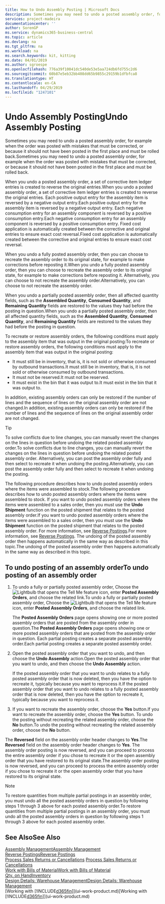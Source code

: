 ```yaml
---
title: How to Undo Assembly Posting | Microsoft Docs
description: Sometimes you may need to undo a posted assembly order, for example when the order was posted with mistakes that must be corrected, or because it should not have been posted in the first place and must be rolled back.
services: project-madeira
documentationcenter: ''
author: SorenGP
ms.service: dynamics365-business-central
ms.topic: article
ms.devlang: na
ms.tgt_pltfrm: na
ms.workload: na
ms.search.keywords: kit, kitting
ms.date: 04/01/2019
ms.author: sgroespe
ms.openlocfilehash: 776a39f10041dc540de53e5aa724db6fd755c2d6
ms.sourcegitcommit: 60b87e5eb32bb408dd65b9855c29159b1dfbfca8
ms.translationtype: HT
ms.contentlocale: en-CA
ms.lasthandoff: 04/29/2019
ms.locfileid: "1247101"
---
```

# <a name="undo-assembly-posting"></a><span data-ttu-id="c360d-103">Undo Assembly Posting</span><span class="sxs-lookup"><span data-stu-id="c360d-103">Undo Assembly Posting</span></span>
<span data-ttu-id="c360d-104">Sometimes you may need to undo a posted assembly order, for example when the order was posted with mistakes that must be corrected, or because it should not have been posted in the first place and must be rolled back.</span><span class="sxs-lookup"><span data-stu-id="c360d-104">Sometimes you may need to undo a posted assembly order, for example when the order was posted with mistakes that must be corrected, or because it should not have been posted in the first place and must be rolled back.</span></span>

<span data-ttu-id="c360d-105">When you undo a posted assembly order, a set of corrective item ledger entries is created to reverse the original entries.</span><span class="sxs-lookup"><span data-stu-id="c360d-105">When you undo a posted assembly order, a set of corrective item ledger entries is created to reverse the original entries.</span></span> <span data-ttu-id="c360d-106">Each positive output entry for the assembly item is reversed by a negative output entry.</span><span class="sxs-lookup"><span data-stu-id="c360d-106">Each positive output entry for the assembly item is reversed by a negative output entry.</span></span> <span data-ttu-id="c360d-107">Each negative consumption entry for an assembly component is reversed by a positive consumption entry.</span><span class="sxs-lookup"><span data-stu-id="c360d-107">Each negative consumption entry for an assembly component is reversed by a positive consumption entry.</span></span> <span data-ttu-id="c360d-108">Fixed cost application is automatically created between the corrective and original entries to ensure exact cost reversal.</span><span class="sxs-lookup"><span data-stu-id="c360d-108">Fixed cost application is automatically created between the corrective and original entries to ensure exact cost reversal.</span></span>  

<span data-ttu-id="c360d-109">When you undo a fully posted assembly order, then you can choose to recreate the assembly order to its original state, for example to make corrections before reposting it.</span><span class="sxs-lookup"><span data-stu-id="c360d-109">When you undo a fully posted assembly order, then you can choose to recreate the assembly order to its original state, for example to make corrections before reposting it.</span></span> <span data-ttu-id="c360d-110">Alternatively, you can choose to not recreate the assembly order.</span><span class="sxs-lookup"><span data-stu-id="c360d-110">Alternatively, you can choose to not recreate the assembly order.</span></span>  

<span data-ttu-id="c360d-111">When you undo a partially posted assembly order, then all affected quantity fields, such as the **Assembled Quantity**, **Consumed Quantity**, and **Remaining Quantity** fields are restored to the values they had before the posting in question.</span><span class="sxs-lookup"><span data-stu-id="c360d-111">When you undo a partially posted assembly order, then all affected quantity fields, such as the **Assembled Quantity**, **Consumed Quantity**, and **Remaining Quantity** fields are restored to the values they had before the posting in question.</span></span>  

<span data-ttu-id="c360d-112">To recreate or restore assembly orders, the following conditions must apply to the assembly item that was output in the original posting:</span><span class="sxs-lookup"><span data-stu-id="c360d-112">To recreate or restore assembly orders, the following conditions must apply to the assembly item that was output in the original posting:</span></span>  

-   <span data-ttu-id="c360d-113">It must still be in inventory, that is, it is not sold or otherwise consumed by outbound transactions.</span><span class="sxs-lookup"><span data-stu-id="c360d-113">It must still be in inventory, that is, it is not sold or otherwise consumed by outbound transactions.</span></span>  
-   <span data-ttu-id="c360d-114">It must not be reserved.</span><span class="sxs-lookup"><span data-stu-id="c360d-114">It must not be reserved.</span></span>  
-   <span data-ttu-id="c360d-115">It must exist in the bin that it was output to.</span><span class="sxs-lookup"><span data-stu-id="c360d-115">It must exist in the bin that it was output to.</span></span>  

<span data-ttu-id="c360d-116">In addition, existing assembly orders can only be restored if the number of lines and the sequence of lines on the original assembly order are not changed.</span><span class="sxs-lookup"><span data-stu-id="c360d-116">In addition, existing assembly orders can only be restored if the number of lines and the sequence of lines on the original assembly order are not changed.</span></span>  

> [!TIP]  
>  <span data-ttu-id="c360d-117">To solve conflicts due to line changes, you can manually revert the changes on the lines in question before undoing the related posted assembly order.</span><span class="sxs-lookup"><span data-stu-id="c360d-117">To solve conflicts due to line changes, you can manually revert the changes on the lines in question before undoing the related posted assembly order.</span></span> <span data-ttu-id="c360d-118">Alternatively, you can post the assembly order fully and then select to recreate it when undoing the posting.</span><span class="sxs-lookup"><span data-stu-id="c360d-118">Alternatively, you can post the assembly order fully and then select to recreate it when undoing the posting.</span></span>  

<span data-ttu-id="c360d-119">The following procedure describes how to undo posted assembly orders where the items were assembled to stock.</span><span class="sxs-lookup"><span data-stu-id="c360d-119">The following procedure describes how to undo posted assembly orders where the items were assembled to stock.</span></span> <span data-ttu-id="c360d-120">If you want to undo posted assembly orders where the items were assembled to a sales order, then you must use the **Undo Shipment** function on the posted shipment that relates to the posted assembly order.</span><span class="sxs-lookup"><span data-stu-id="c360d-120">If you want to undo posted assembly orders where the items were assembled to a sales order, then you must use the **Undo Shipment** function on the posted shipment that relates to the posted assembly order.</span></span> <span data-ttu-id="c360d-121">For more information, see [Reverse Postings](finance-how-reverse-journal-posting.md).</span><span class="sxs-lookup"><span data-stu-id="c360d-121">For more information, see [Reverse Postings](finance-how-reverse-journal-posting.md).</span></span> <span data-ttu-id="c360d-122">The undoing of the posted assembly order then happens automatically in the same way as described in this topic.</span><span class="sxs-lookup"><span data-stu-id="c360d-122">The undoing of the posted assembly order then happens automatically in the same way as described in this topic.</span></span>  

## <a name="to-undo-posting-of-an-assembly-order"></a><span data-ttu-id="c360d-123">To undo posting of an assembly order</span><span class="sxs-lookup"><span data-stu-id="c360d-123">To undo posting of an assembly order</span></span>  
1.  <span data-ttu-id="c360d-124">To undo a fully or partially posted assembly order, Choose the ![Lightbulb that opens the Tell Me feature](media/ui-search/search_small.png "Tell me what you want to do") icon, enter **Posted Assembly Orders**, and choose the related link.</span><span class="sxs-lookup"><span data-stu-id="c360d-124">To undo a fully or partially posted assembly order, Choose the ![Lightbulb that opens the Tell Me feature](media/ui-search/search_small.png "Tell me what you want to do") icon, enter **Posted Assembly Orders**, and choose the related link.</span></span>  

    <span data-ttu-id="c360d-125">The **Posted Assembly Orders** page opens showing one or more posted assembly orders that are posted from the assembly order in question.</span><span class="sxs-lookup"><span data-stu-id="c360d-125">The **Posted Assembly Orders** page opens showing one or more posted assembly orders that are posted from the assembly order in question.</span></span> <span data-ttu-id="c360d-126">Each partial posting creates a separate posted assembly order.</span><span class="sxs-lookup"><span data-stu-id="c360d-126">Each partial posting creates a separate posted assembly order.</span></span>  
2.  <span data-ttu-id="c360d-127">Open the posted assembly order that you want to undo, and then choose the **Undo Assembly** action.</span><span class="sxs-lookup"><span data-stu-id="c360d-127">Open the posted assembly order that you want to undo, and then choose the **Undo Assembly** action.</span></span>  

    <span data-ttu-id="c360d-128">If the posted assembly order that you want to undo relates to a fully posted assembly order that is now deleted, then you have the option to recreate it, typically because you want to reprocess it.</span><span class="sxs-lookup"><span data-stu-id="c360d-128">If the posted assembly order that you want to undo relates to a fully posted assembly order that is now deleted, then you have the option to recreate it, typically because you want to reprocess it.</span></span>  
3.  <span data-ttu-id="c360d-129">If you want to recreate the assembly order, choose the **Yes** button.</span><span class="sxs-lookup"><span data-stu-id="c360d-129">If you want to recreate the assembly order, choose the **Yes** button.</span></span> <span data-ttu-id="c360d-130">To undo the posting without recreating the related assembly order, choose the **No** button.</span><span class="sxs-lookup"><span data-stu-id="c360d-130">To undo the posting without recreating the related assembly order, choose the **No** button.</span></span>  

<span data-ttu-id="c360d-131">The **Reversed** field on the assembly order header changes to **Yes**.</span><span class="sxs-lookup"><span data-stu-id="c360d-131">The **Reversed** field on the assembly order header changes to **Yes**.</span></span> <span data-ttu-id="c360d-132">The assembly order posting is now reversed, and you can proceed to process the entire assembly order if you chose to recreate it or the open assembly order that you have restored to its original state.</span><span class="sxs-lookup"><span data-stu-id="c360d-132">The assembly order posting is now reversed, and you can proceed to process the entire assembly order if you chose to recreate it or the open assembly order that you have restored to its original state.</span></span>  

> [!NOTE]  
>  <span data-ttu-id="c360d-133">To restore quantities from multiple partial postings in an assembly order, you must undo all the posted assembly orders in question by following steps 1 through 3 above for each posted assembly order.</span><span class="sxs-lookup"><span data-stu-id="c360d-133">To restore quantities from multiple partial postings in an assembly order, you must undo all the posted assembly orders in question by following steps 1 through 3 above for each posted assembly order.</span></span>  

## <a name="see-also"></a><span data-ttu-id="c360d-134">See Also</span><span class="sxs-lookup"><span data-stu-id="c360d-134">See Also</span></span>  
[<span data-ttu-id="c360d-135">Assembly Management</span><span class="sxs-lookup"><span data-stu-id="c360d-135">Assembly Management</span></span>](assembly-assemble-items.md)  
[<span data-ttu-id="c360d-136">Reverse Postings</span><span class="sxs-lookup"><span data-stu-id="c360d-136">Reverse Postings</span></span>](finance-how-reverse-journal-posting.md)  
<span data-ttu-id="c360d-137">[Process Sales Returns or Cancellations](sales-how-process-sales-returns-cancellations.md)  </span><span class="sxs-lookup"><span data-stu-id="c360d-137">[Process Sales Returns or Cancellations](sales-how-process-sales-returns-cancellations.md)  </span></span>  
[<span data-ttu-id="c360d-138">Work with Bills of Material</span><span class="sxs-lookup"><span data-stu-id="c360d-138">Work with Bills of Material</span></span>](inventory-how-work-BOMs.md)  
[<span data-ttu-id="c360d-139">Qty. on Hand</span><span class="sxs-lookup"><span data-stu-id="c360d-139">Inventory</span></span>](inventory-manage-inventory.md)  
[<span data-ttu-id="c360d-140">Design Details: Warehouse Management</span><span class="sxs-lookup"><span data-stu-id="c360d-140">Design Details: Warehouse Management</span></span>](design-details-warehouse-management.md)  
<span data-ttu-id="c360d-141">[Working with [!INCLUDE[d365fin](includes/d365fin_md.md)]](ui-work-product.md)</span><span class="sxs-lookup"><span data-stu-id="c360d-141">[Working with [!INCLUDE[d365fin](includes/d365fin_md.md)]](ui-work-product.md)</span></span>
